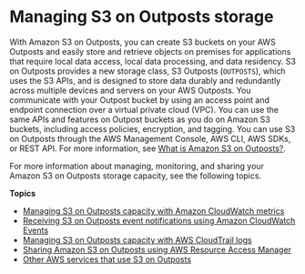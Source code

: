# Managing S3 on Outposts storage<a name="S3OutpostsManaging"></a>

With Amazon S3 on Outposts, you can create S3 buckets on your AWS Outposts and easily store and retrieve objects on premises for applications that require local data access, local data processing, and data residency\. S3 on Outposts provides a new storage class, S3 Outposts \(`OUTPOSTS`\), which uses the S3 APIs, and is designed to store data durably and redundantly across multiple devices and servers on your AWS Outposts\. You communicate with your Outpost bucket by using an access point and endpoint connection over a virtual private cloud \(VPC\)\. You can use the same APIs and features on Outpost buckets as you do on Amazon S3 buckets, including access policies, encryption, and tagging\. You can use S3 on Outposts through the AWS Management Console, AWS CLI, AWS SDKs, or REST API\. For more information, see [What is Amazon S3 on Outposts?](S3onOutposts.md)\.

For more information about managing, monitoring, and sharing your Amazon S3 on Outposts storage capacity, see the following topics\.

**Topics**
+ [Managing S3 on Outposts capacity with Amazon CloudWatch metrics](S3OutpostsCapacity.md)
+ [Receiving S3 on Outposts event notifications using Amazon CloudWatch Events](S3OutpostsNotificationsCWE.md)
+ [Managing S3 on Outposts capacity with AWS CloudTrail logs](S3OutpostsCloudtrail.md)
+ [Sharing Amazon S3 on Outposts using AWS Resource Access Manager](outposts-sharing-with-ram.md)
+ [Other AWS services that use S3 on Outposts](S3OutpostsOtherServices.md)